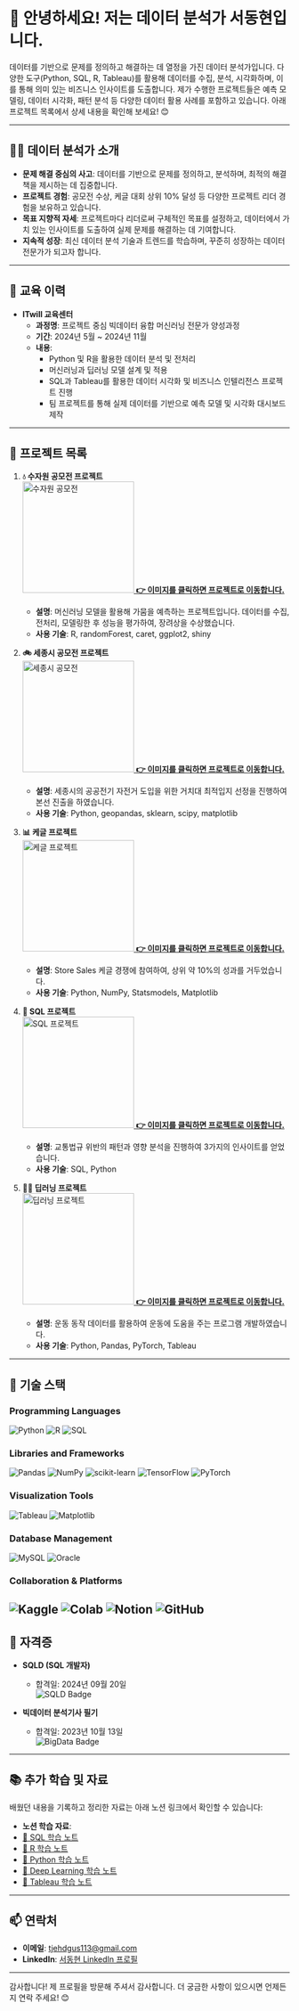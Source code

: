 # 👋 안녕하세요! 저는 데이터 분석가 서동현입니다.

데이터를 기반으로 문제를 정의하고 해결하는 데 열정을 가진 데이터 분석가입니다.
다양한 도구(Python, SQL, R, Tableau)를 활용해 데이터를 수집, 분석, 시각화하며, 이를 통해 의미 있는 비즈니스 인사이트를 도출합니다.
제가 수행한 프로젝트들은 예측 모델링, 데이터 시각화, 패턴 분석 등 다양한 데이터 활용 사례를 포함하고 있습니다.
아래 프로젝트 목록에서 상세 내용을 확인해 보세요! 😊

---

## 🧑‍💻 데이터 분석가 소개
- **문제 해결 중심의 사고**: 데이터를 기반으로 문제를 정의하고, 분석하며, 최적의 해결책을 제시하는 데 집중합니다.  
- **프로젝트 경험**: 공모전 수상, 케글 대회 상위 10% 달성 등 다양한 프로젝트 리더 경험을 보유하고 있습니다.  
- **목표 지향적 자세**: 프로젝트마다 리더로써 구체적인 목표를 설정하고, 데이터에서 가치 있는 인사이트를 도출하여 실제 문제를 해결하는 데 기여합니다.  
- **지속적 성장**: 최신 데이터 분석 기술과 트렌드를 학습하며, 꾸준히 성장하는 데이터 전문가가 되고자 합니다.

---

## 📘 교육 이력
- **ITwill 교육센터**  
  - **과정명**: 프로젝트 중심 빅데이터 융합 머신러닝 전문가 양성과정  
  - **기간**: 2024년 5월 ~ 2024년 11월  
  - **내용**:  
    - Python 및 R을 활용한 데이터 분석 및 전처리  
    - 머신러닝과 딥러닝 모델 설계 및 적용  
    - SQL과 Tableau를 활용한 데이터 시각화 및 비즈니스 인텔리전스 프로젝트 진행  
    - 팀 프로젝트를 통해 실제 데이터를 기반으로 예측 모델 및 시각화 대시보드 제작  

---
## 📂 프로젝트 목록

1. **💧 수자원 공모전 프로젝트**  
   <a href="https://github.com/username/project1">
     <img src="https://github.com/user-attachments/assets/5c8019cd-9123-4311-9e8e-dfdef34fe7e9" alt="수자원 공모전" width="200">
     **👉 이미지를 클릭하면 프로젝트로 이동합니다.**
   </a> 
   - **설명**: 머신러닝 모델을 활용해 가뭄을 예측하는 프로젝트입니다. 데이터를 수집, 전처리, 모델링한 후 성능을 평가하여, 장려상을 수상했습니다.
   - **사용 기술**: R, randomForest, caret, ggplot2, shiny

2. **🚲 세종시 공모전 프로젝트**  
   <a href="https://github.com/username/project2">
     <img src="https://github.com/user-attachments/assets/5551f68f-6f14-4538-9dfc-88156879dc8e1" alt="세종시 공모전" width="200">
     **👉 이미지를 클릭하면 프로젝트로 이동합니다.**
   </a>
   - **설명**: 세종시의 공공전기 자전거 도입을 위한 거치대 최적입지 선정을 진행하여 본선 진출을 하였습니다.
   - **사용 기술**: Python, geopandas, sklearn, scipy, matplotlib

3. **📊 케글 프로젝트**  
   <a href="https://github.com/username/project3">
     <img src="https://github.com/user-attachments/assets/5ecea204-59f6-4500-90ea-24e3b4d83e2b" alt="케글 프로젝트" width="200">
     **👉 이미지를 클릭하면 프로젝트로 이동합니다.**
   </a>

   - **설명**: Store Sales 케글 경쟁에 참여하여, 상위 약 10%의 성과를 거두었습니다.
   - **사용 기술**: Python, NumPy, Statsmodels, Matplotlib

4. **🚦 SQL 프로젝트**  
   <a href="https://github.com/username/project4">
     <img src="https://github.com/user-attachments/assets/81979be9-7d8c-4a47-b74f-796e7dd45e24" alt="SQL 프로젝트" width="200">
     **👉 이미지를 클릭하면 프로젝트로 이동합니다.**
   </a>
   - **설명**: 교통법규 위반의 패턴과 영향 분석을 진행하여 3가지의 인사이트를 얻었습니다.
   - **사용 기술**: SQL, Python

5. **🏋️‍♂️ 딥러닝 프로젝트**  
   <a href="https://github.com/username/project5">
     <img src="https://github.com/user-attachments/assets/83a2aef6-6795-4bb1-9408-355b2f232317" alt="딥러닝 프로젝트" width="200">
     **👉 이미지를 클릭하면 프로젝트로 이동합니다.**
   </a>
   - **설명**: 운동 동작 데이터를 활용하여 운동에 도움을 주는 프로그램 개발하였습니다.
   - **사용 기술**: Python, Pandas, PyTorch, Tableau


---
## 📌 기술 스택

### **Programming Languages**
![Python](https://img.shields.io/badge/Python-3776AB?style=for-the-badge&logo=python&logoColor=white)  ![R](https://img.shields.io/badge/R-276DC3?style=for-the-badge&logo=r&logoColor=white)  ![SQL](https://img.shields.io/badge/SQL-336791?style=for-the-badge&logo=postgresql&logoColor=white)

### **Libraries and Frameworks**
![Pandas](https://img.shields.io/badge/Pandas-150458?style=for-the-badge&logo=pandas&logoColor=white)  ![NumPy](https://img.shields.io/badge/NumPy-013243?style=for-the-badge&logo=numpy&logoColor=white)  ![scikit-learn](https://img.shields.io/badge/scikit--learn-F7931E?style=for-the-badge&logo=scikit-learn&logoColor=white)  ![TensorFlow](https://img.shields.io/badge/TensorFlow-FF6F00?style=for-the-badge&logo=tensorflow&logoColor=white)  ![PyTorch](https://img.shields.io/badge/PyTorch-EE4C2C?style=for-the-badge&logo=pytorch&logoColor=white)

### **Visualization Tools**
![Tableau](https://img.shields.io/badge/Tableau-E97627?style=for-the-badge&logo=tableau&logoColor=white)  ![Matplotlib](https://img.shields.io/badge/Matplotlib-11557C?style=for-the-badge)

### **Database Management**
![MySQL](https://img.shields.io/badge/MySQL-4479A1?style=for-the-badge&logo=mysql&logoColor=white)  ![Oracle](https://img.shields.io/badge/Oracle-F80000?style=for-the-badge&logo=oracle&logoColor=white)

### **Collaboration & Platforms**
![Kaggle](https://img.shields.io/badge/Kaggle-20BEFF?style=for-the-badge&logo=kaggle&logoColor=white)  ![Colab](https://img.shields.io/badge/Google%20Colab-F9AB00?style=for-the-badge&logo=googlecolab&logoColor=white)  ![Notion](https://img.shields.io/badge/Notion-000000?style=for-the-badge&logo=notion&logoColor=white)  ![GitHub](https://img.shields.io/badge/GitHub-181717?style=for-the-badge&logo=github&logoColor=white)
---

## 📜 자격증

- **SQLD (SQL 개발자)**  
  - 합격일: 2024년 09월 20일  
  ![SQLD Badge](https://img.shields.io/badge/SQLD-Passed-2D9CDB?style=for-the-badge&logo=oracle&logoColor=white)

- **빅데이터 분석기사 필기**  
  - 합격일: 2023년 10월 13일  
  ![BigData Badge](https://img.shields.io/badge/Big%20Data%20Analysis-Written%20Passed-4CAF50?style=for-the-badge&logo=python&logoColor=white)


---
## 📚 추가 학습 및 자료
배웠던 내용을 기록하고 정리한 자료는 아래 노션 링크에서 확인할 수 있습니다:
- **노션 학습 자료**:
- [📑 SQL 학습 노트]([https://www.notion.so/your-notion-link](https://ludicrous-vault-53b.notion.site/SQL-152e1024ebc580a2bedaf1e0870c884d))
- [📑 R 학습 노트](https://www.notion.so/your-notion-link)
- [📑 Python 학습 노트](https://www.notion.so/your-notion-link)
- [📑 Deep Learning 학습 노트](https://www.notion.so/your-notion-link)
- [📑 Tableau 학습 노트](https://www.notion.so/your-notion-link)

---

## 📫 연락처
- **이메일**: tjehdgus113@gmail.com  
- **LinkedIn**: [서동현 LinkedIn 프로필](https://linkedin.com/in/your-profile)

---

감사합니다! 제 프로필을 방문해 주셔서 감사합니다. 더 궁금한 사항이 있으시면 언제든지 연락 주세요! 😊
